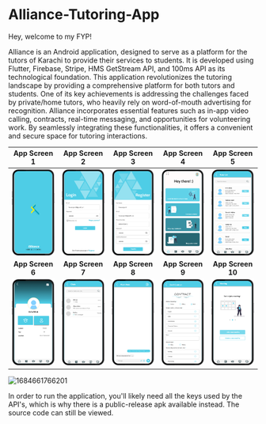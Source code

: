 
# Alliance-Tutoring-App

Hey, welcome to my FYP!

Alliance is an Android application, designed to serve as a platform for the tutors of Karachi to provide their services to students. It is developed using Flutter, Firebase, Stripe, HMS GetStream API, and 100ms API as its technological foundation. This application revolutionizes the tutoring landscape by providing a comprehensive platform for both tutors and students. One of its key achievements is addressing the challenges faced by private/home tutors, who heavily rely on word-of-mouth advertising for recognition. 
Alliance incorporates essential features such as in-app video calling, contracts, real-time messaging, and opportunities for volunteering work. By seamlessly integrating these functionalities, it offers a convenient and secure space for tutoring interactions.


|      **App Screen 1**      |      **App Screen 2**      |      **App Screen 3**      |      **App Screen 4**      |      **App Screen 5**      |
|:--------------------------:|:--------------------------:|:--------------------------:|:--------------------------:|:--------------------------:|
| ![Screen 1](screenshots/Picture1.png) | ![Screen 2](screenshots/Picture2.png) | ![Screen 3](screenshots/Picture3.png) | ![Screen 4](screenshots/Picture5.png) | ![Screen 5](screenshots/Picture6.png) |
|      **App Screen 6**      |      **App Screen 7**      |      **App Screen 8**      |      **App Screen 9**      |      **App Screen 10**     |
| ![Screen 6](screenshots/Picture7.png) | ![Screen 7](screenshots/Picture11.png) | ![Screen 8](screenshots/Picture12.png) | ![Screen 9](screenshots/Picture13.png) | ![Screen 10](screenshots/Picture15.png) |







![1684661766201](https://github.com/Sarim-Sohail/Alliance-Tutoring-App/assets/66557538/9c389592-9952-4fc3-8c2b-83594918e2a6)

In order to run the application, you'll likely need all the keys used by the API's, which is why there is a public-release apk available instead. The source code can still be viewed.
